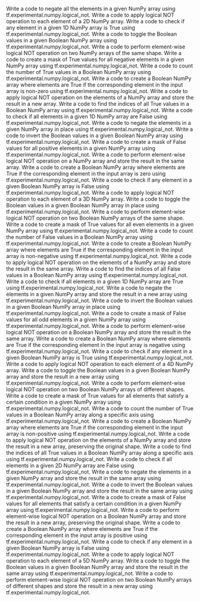 Write a code to negate all the elements in a given NumPy array using tf.experimental.numpy.logical_not.
Write a code to apply logical NOT operation to each element of a 2D NumPy array.
Write a code to check if any element in a given 1D NumPy array is True using tf.experimental.numpy.logical_not.
Write a code to toggle the Boolean values in a given Boolean NumPy array using tf.experimental.numpy.logical_not.
Write a code to perform element-wise logical NOT operation on two NumPy arrays of the same shape.
Write a code to create a mask of True values for all negative elements in a given NumPy array using tf.experimental.numpy.logical_not.
Write a code to count the number of True values in a Boolean NumPy array using tf.experimental.numpy.logical_not.
Write a code to create a Boolean NumPy array where elements are True if the corresponding element in the input array is non-zero using tf.experimental.numpy.logical_not.
Write a code to apply logical NOT operation on the elements of a NumPy array and store the result in a new array.
Write a code to find the indices of all True values in a Boolean NumPy array using tf.experimental.numpy.logical_not.
Write a code to check if all elements in a given 1D NumPy array are False using tf.experimental.numpy.logical_not.
Write a code to negate the elements in a given NumPy array in place using tf.experimental.numpy.logical_not.
Write a code to invert the Boolean values in a given Boolean NumPy array using tf.experimental.numpy.logical_not.
Write a code to create a mask of False values for all positive elements in a given NumPy array using tf.experimental.numpy.logical_not.
Write a code to perform element-wise logical NOT operation on a NumPy array and store the result in the same array.
Write a code to create a Boolean NumPy array where elements are True if the corresponding element in the input array is zero using tf.experimental.numpy.logical_not.
Write a code to check if any element in a given Boolean NumPy array is False using tf.experimental.numpy.logical_not.
Write a code to apply logical NOT operation to each element of a 3D NumPy array.
Write a code to toggle the Boolean values in a given Boolean NumPy array in place using tf.experimental.numpy.logical_not.
Write a code to perform element-wise logical NOT operation on two Boolean NumPy arrays of the same shape.
Write a code to create a mask of True values for all even elements in a given NumPy array using tf.experimental.numpy.logical_not.
Write a code to count the number of False values in a Boolean NumPy array using tf.experimental.numpy.logical_not.
Write a code to create a Boolean NumPy array where elements are True if the corresponding element in the input array is non-negative using tf.experimental.numpy.logical_not.
Write a code to apply logical NOT operation on the elements of a NumPy array and store the result in the same array.
Write a code to find the indices of all False values in a Boolean NumPy array using tf.experimental.numpy.logical_not.
Write a code to check if all elements in a given 1D NumPy array are True using tf.experimental.numpy.logical_not.
Write a code to negate the elements in a given NumPy array and store the result in a new array using tf.experimental.numpy.logical_not.
Write a code to invert the Boolean values in a given Boolean NumPy array in place using tf.experimental.numpy.logical_not.
Write a code to create a mask of False values for all odd elements in a given NumPy array using tf.experimental.numpy.logical_not.
Write a code to perform element-wise logical NOT operation on a Boolean NumPy array and store the result in the same array.
Write a code to create a Boolean NumPy array where elements are True if the corresponding element in the input array is negative using tf.experimental.numpy.logical_not.
Write a code to check if any element in a given Boolean NumPy array is True using tf.experimental.numpy.logical_not.
Write a code to apply logical NOT operation to each element of a 4D NumPy array.
Write a code to toggle the Boolean values in a given Boolean NumPy array and store the result in a new array using tf.experimental.numpy.logical_not.
Write a code to perform element-wise logical NOT operation on two Boolean NumPy arrays of different shapes.
Write a code to create a mask of True values for all elements that satisfy a certain condition in a given NumPy array using tf.experimental.numpy.logical_not.
Write a code to count the number of True values in a Boolean NumPy array along a specific axis using tf.experimental.numpy.logical_not.
Write a code to create a Boolean NumPy array where elements are True if the corresponding element in the input array is non-positive using tf.experimental.numpy.logical_not.
Write a code to apply logical NOT operation on the elements of a NumPy array and store the result in a new array, preserving the original shape.
Write a code to find the indices of all True values in a Boolean NumPy array along a specific axis using tf.experimental.numpy.logical_not.
Write a code to check if all elements in a given 2D NumPy array are False using tf.experimental.numpy.logical_not.
Write a code to negate the elements in a given NumPy array and store the result in the same array using tf.experimental.numpy.logical_not.
Write a code to invert the Boolean values in a given Boolean NumPy array and store the result in the same array using tf.experimental.numpy.logical_not.
Write a code to create a mask of False values for all elements that satisfy a certain condition in a given NumPy array using tf.experimental.numpy.logical_not.
Write a code to perform element-wise logical NOT operation on a Boolean NumPy array and store the result in a new array, preserving the original shape.
Write a code to create a Boolean NumPy array where elements are True if the corresponding element in the input array is positive using tf.experimental.numpy.logical_not.
Write a code to check if any element in a given Boolean NumPy array is False using tf.experimental.numpy.logical_not.
Write a code to apply logical NOT operation to each element of a 5D NumPy array.
Write a code to toggle the Boolean values in a given Boolean NumPy array and store the result in the same array using tf.experimental.numpy.logical_not.
Write a code to perform element-wise logical NOT operation on two Boolean NumPy arrays of different shapes and store the result in a new array using tf.experimental.numpy.logical_not.